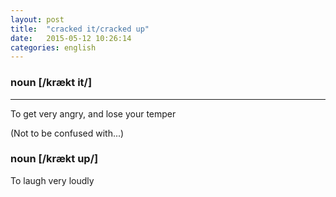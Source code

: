 ```yaml
---
layout: post
title:  "cracked it/cracked up"
date:   2015-05-12 10:26:14 
categories: english
---
```

### noun [/krækt it/]
-----------

To get very angry, and lose your temper

(Not to be confused with...)

### noun [/krækt up/]

To laugh very loudly